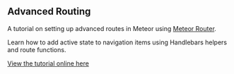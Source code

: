 ## Advanced Routing

A tutorial on setting up advanced routes in Meteor using [Meteor Router](https://github.com/tmeasday/meteor-router "Meteor Router").

Learn how to add active state to navigation items using Handlebars helpers and route functions.

[View the tutorial online here](http://blog.properapp.com/post/50173631159/advanced-routing-in-meteor-navigation-state-w)
